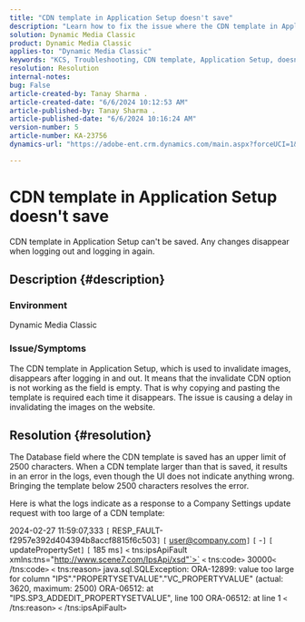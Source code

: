 ```yaml
---
title: "CDN template in Application Setup doesn't save"
description: "Learn how to fix the issue where the CDN template in Application Setup can't be saved."
solution: Dynamic Media Classic
product: Dynamic Media Classic
applies-to: "Dynamic Media Classic"
keywords: "KCS, Troubleshooting, CDN template, Application Setup, doesn't save, Adobe Dynamic Media Classic"
resolution: Resolution
internal-notes: 
bug: False
article-created-by: Tanay Sharma .
article-created-date: "6/6/2024 10:12:53 AM"
article-published-by: Tanay Sharma .
article-published-date: "6/6/2024 10:16:24 AM"
version-number: 5
article-number: KA-23756
dynamics-url: "https://adobe-ent.crm.dynamics.com/main.aspx?forceUCI=1&pagetype=entityrecord&etn=knowledgearticle&id=ed662553-ed23-ef11-840b-6045bd0065b6"

---
```

# CDN template in Application Setup doesn't save


CDN template in Application Setup can't be saved. Any changes disappear when logging out and logging in again.

## Description {#description}


### Environment

Dynamic Media Classic

### Issue/Symptoms

The CDN template in Application Setup, which is used to invalidate images, disappears after logging in and out. It means that the invalidate CDN option is not working as the field is empty. That is why copying and pasting the template is required each time it disappears. The issue is causing a delay in invalidating the images on the website.


## Resolution {#resolution}


The Database field where the CDN template is saved has an upper limit of 2500 characters. When a CDN template larger than that is saved, it results in an error in the logs, even though the UI does not indicate anything wrong. Bringing the template below 2500 characters resolves the error.



Here is what the logs indicate as a response to a Company Settings update request with too large of a CDN template:

2024-02-27 11:59:07,333 `[` RESP_FAULT-f2957e392d404394b8accf8815f6c503`]` 
`[` user@company.com`]`  `[` -`]`  `[` updatePropertySet`]`  `[` 185 ms`]` 
`<` tns:ipsApiFault
xmlns:tns="http://www.scene7.com/IpsApi/xsd"`>` `<` tns:code`>` 30000`<` /tns:code`>` `<` tns:reason`>` java.sql.SQLException:
ORA-12899: value too large for column
"IPS"."PROPERTYSETVALUE"."VC_PROPERTYVALUE" (actual: 3620, maximum:
2500)
ORA-06512: at "IPS.SP3_ADDEDIT_PROPERTYSETVALUE", line 100
ORA-06512: at line 1
`<` /tns:reason`>` `<` /tns:ipsApiFault`>`
